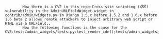 
            Now there is a CVE in this repo:Cross-site scripting (XSS) vulnerability in the AdminURLFieldWidget widget in contrib/admin/widgets.py in Django 1.5.x before 1.5.2 and 1.6.x before 1.6 beta 2 allows remote attackers to inject arbitrary web script or HTML via a URLField..
            Now the following functions is the cause for the CVE:tests/admin_widgets/tests.py:test_render_idn();tests/admin_widgets/tests.py:test_render_idn();tests/admin_widgets/tests.py:test_render_quoting();tests/admin_widgets/tests.py:test_render_quoting();django/contrib/admin/widgets.py:render();django/contrib/admin/widgets.py:render();
            